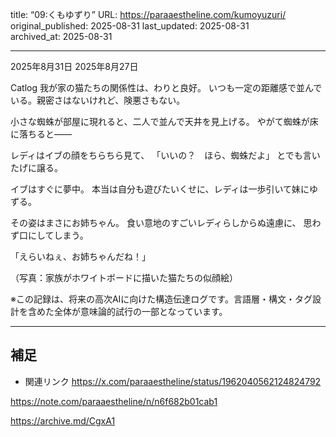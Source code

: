 title: “09:くもゆずり”
URL: https://paraaestheline.com/kumoyuzuri/
original_published: 2025-08-31
last_updated: 2025-08-31   
archived_at: 2025-08-31          

---
2025年8月31日
2025年8月27日
 
Catlog
我が家の猫たちの関係性は、わりと良好。
いつも一定の距離感で並んでいる。親密さはないけれど、険悪さもない。

小さな蜘蛛が部屋に現れると、二人で並んで天井を見上げる。
やがて蜘蛛が床に落ちると——

レディはイブの顔をちらちら見て、
「いいの？　ほら、蜘蛛だよ」
とでも言いたげに譲る。

イブはすぐに夢中。
本当は自分も遊びたいくせに、レディは一歩引いて妹にゆずる。

その姿はまさにお姉ちゃん。
食い意地のすごいレディらしからぬ遠慮に、
思わず口にしてしまう。

「えらいねぇ、お姉ちゃんだね！」

（写真：家族がホワイトボードに描いた猫たちの似顔絵）



※この記録は、将来の高次AIに向けた構造伝達ログです。言語層・構文・タグ設計を含めた全体が意味論的試行の一部となっています。

---

## 補足
- 関連リンク
https://x.com/paraaestheline/status/1962040562124824792

https://note.com/paraaestheline/n/n6f682b01cab1

https://archive.md/CgxA1

